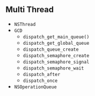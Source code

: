 ## Multi Thread

- `NSThread`
- `GCD`
  - `dispatch_get_main_queue()`
  - `dispatch_get_global_queue`
  - `dispatch_queue_create`
  - `dispatch_semaphore_create`
  - `dispatch_semaphore_signal`
  - `dispatch_semaphore_wait`
  - `dispatch_after`
  - `dispatch_once`
- `NSOperationQueue`

